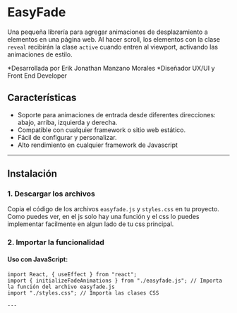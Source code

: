 # EasyFade

Una pequeña librería para agregar animaciones de desplazamiento a elementos en una página web. Al hacer scroll, los elementos con la clase `reveal` recibirán la clase `active` cuando entren al viewport, activando las animaciones de estilo.

*Desarrollada por Erik Jonathan Manzano Morales
*Diseñador UX/UI y Front End Developer

## Características

- Soporte para animaciones de entrada desde diferentes direcciones: abajo, arriba, izquierda y derecha.
- Compatible con cualquier framework o sitio web estático.
- Fácil de configurar y personalizar.
- Alto rendimiento en cualquier framework de Javascript

---

## Instalación

### 1. Descargar los archivos
Copia el código de los archivos `easyfade.js` y `styles.css` en tu proyecto. Como puedes ver, en el js solo hay una función y el css lo puedes implementar facilmente en algun lado de tu css principal.

### 2. Importar la funcionalidad
#### Uso con JavaScript:
```react
import React, { useEffect } from "react";
import { initializeFadeAnimations } from "./easyfade.js"; // Importa la función del archivo easyfade.js
import "./styles.css"; // Importa las clases CSS

---

